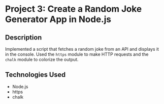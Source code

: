 # Project 3: Create a Random Joke Generator App in Node.js

## Description

Implemented a script that fetches a random joke from an API and displays it in the console. Used the `https` module to make HTTP requests and the `chalk` module to colorize the output.

## Technologies Used

- Node.js
- https
- chalk
